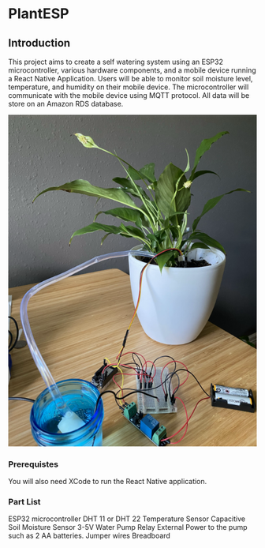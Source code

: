 # PlantESP

## Introduction

This project aims to create a self watering system using an ESP32 microcontroller, various hardware components, and a mobile device running a React Native Application. Users will be able to monitor soil moisture level, temperature, and humidity on their mobile device. The microcontroller will communicate with the mobile device using MQTT protocol. All data will be store on an Amazon RDS database.

![Screenshot 1](/docs/images/hardware-setup.png "Screenshot 1")

### Prerequistes

You will also need XCode to run the React Native application.

### Part List

ESP32 microcontroller
DHT 11 or DHT 22 Temperature Sensor
Capacitive Soil Moisture Sensor
3-5V Water Pump
Relay
External Power to the pump such as 2 AA batteries.
Jumper wires
Breadboard

